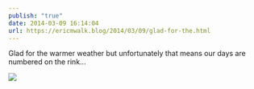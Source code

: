 ```yaml
---
publish: "true"
date: 2014-03-09 16:14:04
url: https://ericmwalk.blog/2014/03/09/glad-for-the.html
---
```


Glad for the warmer weather but unfortunately that means our days are numbered on the rink...

![](https://ericmwalk.blog/uploads/2022/52c02c0d09.jpg)